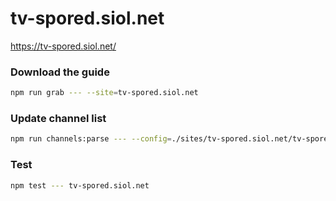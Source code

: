 # tv-spored.siol.net

https://tv-spored.siol.net/

### Download the guide

```sh
npm run grab --- --site=tv-spored.siol.net
```

### Update channel list

```sh
npm run channels:parse --- --config=./sites/tv-spored.siol.net/tv-spored.siol.net.config.js --output=./sites/tv-spored.siol.net/tv-spored.siol.net.channels.xml
```

### Test

```sh
npm test --- tv-spored.siol.net
```
